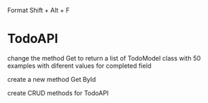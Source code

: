 Format 
Shift + Alt + F

# TodoAPI

change the method Get to return a list of TodoModel class with 50 examples with diferent values for completed field

create a new method Get ById

create CRUD methods for TodoAPI
